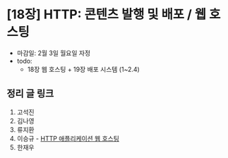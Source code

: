 # [18장] HTTP: 콘텐츠 발행 및 배포 / 웹 호스팅

- 마감일: 2월 3일 월요일 자정
- todo:
  - 18장 웹 호스팅 + 19장 배포 시스템 (1~2.4)

## 정리 글 링크

1. 고석진
2. 김나영
3. 류지환
4. 이승규 - [HTTP 애플리케이션 웹 호스팅](https://ideveloper2.dev/blog/2020-02-01--http-%EC%95%A0%ED%94%8C%EB%A6%AC%EC%BC%80%EC%9D%B4%EC%85%98-%EC%9B%B9-%ED%98%B8%EC%8A%A4%ED%8C%85/)
5. 한재우

